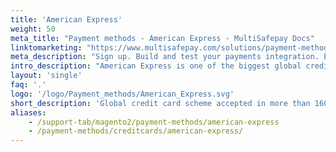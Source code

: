 ```yaml
---
title: 'American Express'
weight: 50
meta_title: "Payment methods - American Express - MultiSafepay Docs"
linktomarketing: "https://www.multisafepay.com/solutions/payment-methods/american-express"
meta_description: "Sign up. Build and test your payments integration. Explore our products and services. Use our API Reference, SDKs, and wrappers. Get support."
intro_description: "American Express is one of the biggest global credit card schemes, accepted in more than 160 countries. An additional layer of security is provided by Safekey (the American Express-branded version of 3D Secure), which requires cardholders to verify their identity."
layout: 'single'
faq: '.'
logo: '/logo/Payment_methods/American_Express.svg' 
short_description: 'Global credit card scheme accepted in more than 160 countries.'
aliases:
    - /support-tab/magento2/payment-methods/american-express
    - /payment-methods/creditcards/american-express/
---
```





